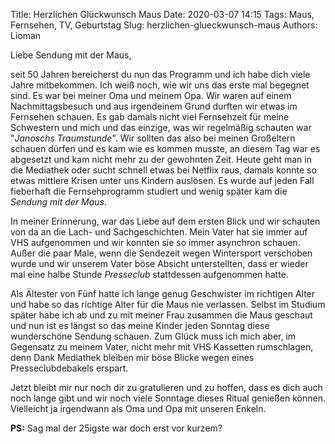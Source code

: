 Title: Herzlichen Glückwunsch Maus
Date: 2020-03-07 14:15
Tags: Maus, Fernsehen, TV, Geburtstag
Slug: herzlichen-glueckwunsch-maus
Authors: Lioman

Liebe Sendung mit der Maus,

seit 50 Jahren bereicherst du nun das Programm und ich habe dich viele Jahre mitbekommen.
Ich weiß noch, wie wir uns das erste mal begegnet sind. Es war bei meiner Oma und meinem Opa. Wir waren auf einem Nachmittagsbesuch und aus irgendeinem Grund durften wir etwas im Fernsehen schauen. Es gab damals nicht viel Fernsehzeit für meine Schwestern und mich und das einzige, was wir regelmäßig schauten war "_Janoschs Traumstunde_". Wir sollten das also bei meinen Großeltern schauen dürfen und es kam wie es kommen musste, an diesem Tag war es abgesetzt und kam nicht mehr zu der gewohnten Zeit.
Heute geht man in die Mediathek oder sucht schnell etwas bei Netflix raus, damals konnte so etwas mittlere Krisen unter uns Kindern auslösen. Es wurde auf jeden Fall fieberhaft die Fernsehprogramm studiert und wenig später kam die _Sendung mit der Maus_.

In meiner Erinnerung, war das Liebe auf dem ersten Blick und wir schauten von da an die Lach- und Sachgeschichten. Mein Vater hat sie immer auf VHS aufgenommen und wir konnten sie so immer asynchron schauen. Außer die paar Male, wenn die Sendezeit wegen Wintersport verschoben wurde und wir unserem Vater böse Absicht unterstellten, dass er wieder mal eine halbe Stunde _Presseclub_ stattdessen aufgenommen hatte.

Als Ältester von Fünf hatte ich lange genug Geschwister im richtigen Alter und habe so das richtige Alter für die Maus nie verlassen. Selbst im Studium später habe ich ab und zu mit meiner Frau zusammen die Maus geschaut und nun ist es längst so das meine Kinder jeden Sonntag diese wunderschöne Sendung schauen. Zum Glück muss ich mich aber, im Gegensatz zu meinem Vater, nicht mehr mit VHS Kassetten rumschlagen, denn Dank Mediathek bleiben mir böse Blicke wegen eines Presseclubdebakels erspart.

Jetzt bleibt mir nur noch dir zu gratulieren und zu hoffen, dass es dich auch noch lange gibt und wir noch viele Sonntage dieses Ritual genießen können. Vielleicht ja irgendwann als Oma und Opa mit unseren Enkeln.

**PS:** Sag mal der 25igste war doch erst vor kurzem?
